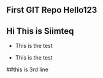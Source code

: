## First GIT Repo Hello123
## Hi This is Siimteq


* This is the test


* This is the test


##this is 3rd line
